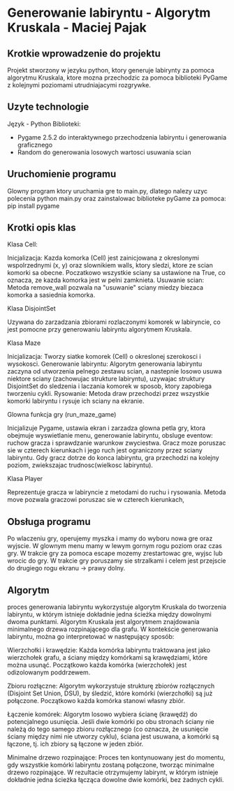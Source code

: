 # Generowanie labiryntu - Algorytm Kruskala - Maciej Pajak
## Krotkie wprowadzenie do projektu

Projekt stworzony w jezyku python, ktory generuje labirynty za pomoca algorytmu Kruskala, ktore mozna przechodzic za pomoca biblioteki PyGame 
z kolejnymi poziomami utrudniajacymi rozgrywke.

## Uzyte technologie

Język - Python
Biblioteki:
- Pygame 2.5.2 do interaktywnego przechodzenia labiryntu i generowania graficznego
- Random do generowania losowych wartosci usuwania scian

## Uruchomienie programu
Glowny program ktory uruchamia gre to main.py, dlatego nalezy uzyc polecenia python main.py oraz zainstalowac biblioteke pyGame za pomoca:
pip install pygame
## Krotki opis klas
Klasa Cell:

Inicjalizacja: Kazda komorka (Cell) jest zainicjowana z okreslonymi wspolrzednymi (x, y) oraz slownikiem walls, ktory sledzi, ktore ze scian komorki sa obecne. Poczatkowo wszystkie sciany sa ustawione na True, co oznacza, ze kazda komorka jest w pelni zamknieta. Usuwanie scian: Metoda remove_wall pozwala na "usuwanie" sciany miedzy biezaca komorka a sasiednia komorka.

Klasa DisjointSet

Uzywana do zarzadzania zbiorami rozlaczonymi komorek w labiryncie, co jest pomocne przy generowaniu labiryntu algorytmem Kruskala.

Klasa Maze

Inicjalizacja: Tworzy siatke komorek (Cell) o okreslonej szerokosci i wysokosci. Generowanie labiryntu: Algorytm generowania labiryntu zaczyna od utworzenia pelnego zestawu scian, a nastepnie losowo usuwa niektore sciany (zachowujac strukture labiryntu), uzywajac struktury DisjointSet do sledzenia i laczania komorek w sposob, ktory zapobiega tworzeniu cykli. Rysowanie: Metoda draw przechodzi przez wszystkie komorki labiryntu i rysuje ich sciany na ekranie.

Glowna funkcja gry (run_maze_game)

Inicjalizuje Pygame, ustawia ekran i zarzadza glowna petla gry, ktora obejmuje wyswietlanie menu, generowanie labiryntu, obsluge eventow: ruchow gracza i sprawdzanie warunkow zwyciestwa. Gracz moze poruszac sie w czterech kierunkach i jego ruch jest ograniczony przez sciany labiryntu. Gdy gracz dotrze do konca labiryntu, gra przechodzi na kolejny poziom, zwiekszajac trudnosc(wielkosc labiryntu).

Klasa Player

Reprezentuje gracza w labiryncie z metodami do ruchu i rysowania. Metoda move pozwala graczowi poruszac sie w czterech kierunkach,

## Obsługa programu
Po wlaczeniu gry, operujemy myszka i mamy do wyboru nowa gre oraz wyjscie.
W glownym menu mamy w lewym gornym rogu poziom oraz czas gry. W trakcie gry za pomoca escape mozemy zrestartowac gre, wyjsc lub wrocic do gry.
W trakcie gry poruszamy sie strzalkami i celem jest przejscie do drugiego rogu ekranu -> prawy dolny.

## Algorytm
proces generowania labiryntu wykorzystuje algorytm Kruskala do tworzenia labiryntu, w którym istnieje dokładnie jedna ścieżka między dowolnymi dwoma punktami. Algorytm Kruskala jest algorytmem znajdowania minimalnego drzewa rozpinającego dla grafu. W kontekście generowania labiryntu, można go interpretować w następujący sposób:

Wierzchołki i krawędzie: Każda komórka labiryntu traktowana jest jako wierzchołek grafu, a ściany między komórkami są krawędziami, które można usunąć. Początkowo każda komórka (wierzchołek) jest odizolowanym poddrzewem.

Zbioru rozłączne: Algorytm wykorzystuje strukturę zbiorów rozłącznych (Disjoint Set Union, DSU), by śledzić, które komórki (wierzchołki) są już połączone. Początkowo każda komórka stanowi własny zbiór.

Łączenie komórek: Algorytm losowo wybiera ścianę (krawędź) do potencjalnego usunięcia. Jeśli dwie komórki po obu stronach ściany nie należą do tego samego zbioru rozłącznego (co oznacza, że usunięcie ściany między nimi nie utworzy cyklu), ściana jest usuwana, a komórki są łączone, tj. ich zbiory są łączone w jeden zbiór.

Minimalne drzewo rozpinające: Proces ten kontynuowany jest do momentu, gdy wszystkie komórki labiryntu zostaną połączone, tworząc minimalne drzewo rozpinające. W rezultacie otrzymujemy labirynt, w którym istnieje dokładnie jedna ścieżka łącząca dowolne dwie komórki, bez żadnych cykli.
